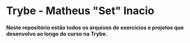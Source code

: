 # Trybe - Matheus "Set" Inacio
#### Neste repositório estão todos os arquivos de exercícios e projetos que desenvolvo ao longo do curso na Trybe.

